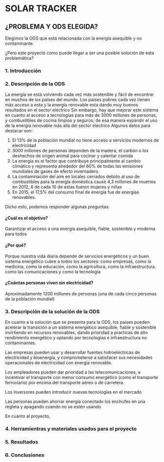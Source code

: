 # SOLAR TRACKER

## ¿PROBLEMA Y ODS ELEGIDA?
Elegimos la ODS que está relacionada con la energía asequible y no contaminante.

¿Pero este proyecto como puede llegar a ser una posible solución de esta problemática?

### 1. Introducción

### 2. Descripción de la ODS

La energía se está volviendo cada vez más sostenible y fácil de encontrar en muchos de los países del mundo. Los países pobres cada vez tienen más acceso a esta y la energía renovable esta dando muy buenos resultados en el sector eléctrico
Sin embargo, hay que mejorar este sistema en cuanto al acceso a tecnologías para más de 3000 millones de personas, y combustibles de cocina limpios y seguros; de esa manera expandir el uso de la energía renovable más allá del sector eléctrico 
Algunos datos para destacar son:
1. El 13% de la población mundial no tiene acceso a servicios modernos de electricidad
2. 3000 millones de personas dependen de la madera, el carbón o los deshechos de origen animal para cocinar y calentar comida
3. La energía es el factor que contribuye principalmente al cambio climático y representa alrededor del 60% de todas las emisiones mundiales de gases de efecto invernadero.
4. La contaminación del aire en locales cerrados debido al uso de combustibles para la energía doméstica causó 4,3 millones de muertes en 2012, 6 de cada 10 de estas fueron mujeres y niñas
5. En 2015, el 17,5% del consumo final de energía fue de energías renovables.

Dicho esto, podemos responder algunas preguntas:

#### ¿Cuál es el objetivo?

Garantizar el acceso a una energía asequible, fiable, sostenible y moderna para todos

#### ¿Por qué?

Porque nuestra vida diaria depende de servicios energéticos y un buen sistema energético cubre a todos los sectores: como empresas, como la medicina, como la educación, como la agricultura, como la infraestructura, como las comunicaciones y como la tecnología

#### ¿Cuántas personas viven sin electricidad? 

Aproximadamente 1200 millones de personas (una de cada cinco personas de la población mundial)


### 3. Descripción de la solución de la ODS

En cuanto a la solución que se presenta para la ODS, los países pueden acelerar la transición a un sistema energético asequible, fiable y sostenible invirtiendo en recursos renovables, dando prioridad a practicas de alto rendimiento energético y optando por tecnologías e infraestructura no contaminantes.

Las empresas pueden usar y desarrollar fuentes hidroeléctricas de electricidad y bioenergía, y comprometerse a satisfacer sus necesidades operacionales de electricidad con energía renovable.

Los empleadores pueden dar prioridad a las telecomunicaciones, e incentivar el transporte con menor consumo energético (como el transporte ferroviario) por encima del transporte aéreo o de carretera.

Los inversores pueden introducir nuevas tecnologías en el mercado

Las personas pueden ahorrar energía conectado los enchufes en una regleta y apagando cuando no se estén usando 

En cuanto al proyecto,



### 4. Herramientras y materiales usados para el proyecto

### 5. Resultados

### 6. Conclusiones
